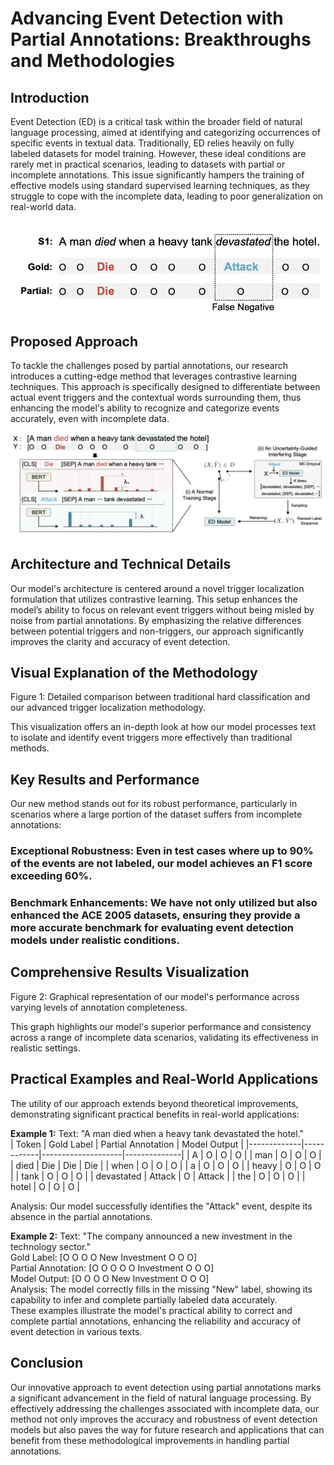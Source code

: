 # Advancing Event Detection with Partial Annotations: Breakthroughs and Methodologies

## Introduction
Event Detection (ED) is a critical task within the broader field of natural language processing, aimed at identifying and categorizing occurrences of specific events in textual data. Traditionally, ED relies heavily on fully labeled datasets for model training. However, these ideal conditions are rarely met in practical scenarios, leading to datasets with partial or incomplete annotations. This issue significantly hampers the training of effective models using standard supervised learning techniques, as they struggle to cope with the incomplete data, leading to poor generalization on real-world data.

![ImageForPartialAnnotation](/Images/PartialAnnotation.png)

## Proposed Approach
To tackle the challenges posed by partial annotations, our research introduces a cutting-edge method that leverages contrastive learning techniques. This approach is specifically designed to differentiate between actual event triggers and the contextual words surrounding them, thus enhancing the model's ability to recognize and categorize events accurately, even with incomplete data.

![ImageForApproachOverview](/Images/ApproachOverview.png)

## Architecture and Technical Details
Our model's architecture is centered around a novel trigger localization formulation that utilizes contrastive learning. This setup enhances the model’s ability to focus on relevant event triggers without being misled by noise from partial annotations. By emphasizing the relative differences between potential triggers and non-triggers, our approach significantly improves the clarity and accuracy of event detection.

## Visual Explanation of the Methodology

Figure 1: Detailed comparison between traditional hard classification and our advanced trigger localization methodology.

This visualization offers an in-depth look at how our model processes text to isolate and identify event triggers more effectively than traditional methods.

## Key Results and Performance
Our new method stands out for its robust performance, particularly in scenarios where a large portion of the dataset suffers from incomplete annotations:

### Exceptional Robustness: Even in test cases where up to 90% of the events are not labeled, our model achieves an F1 score exceeding 60%.
### Benchmark Enhancements: We have not only utilized but also enhanced the ACE 2005 datasets, ensuring they provide a more accurate benchmark for evaluating event detection models under realistic conditions.


## Comprehensive Results Visualization

Figure 2: Graphical representation of our model's performance across varying levels of annotation completeness.

This graph highlights our model's superior performance and consistency across a range of incomplete data scenarios, validating its effectiveness in realistic settings.

## Practical Examples and Real-World Applications

The utility of our approach extends beyond theoretical improvements, demonstrating significant practical benefits in real-world applications:

**Example 1:**
Text: "A man died when a heavy tank devastated the hotel." <br />
| Token       | Gold Label | Partial Annotation | Model Output |
|-------------|------------|--------------------|--------------|
| A           | O          | O                  | O            |
| man         | O          | O                  | O            |
| died        | Die        | Die                | Die          |
| when        | O          | O                  | O            |
| a           | O          | O                  | O            |
| heavy       | O          | O                  | O            |
| tank        | O          | O                  | O            |
| devastated  | Attack     | O                  | Attack       |
| the         | O          | O                  | O            |
| hotel       | O          | O                  | O            |

Analysis: Our model successfully identifies the "Attack" event, despite its absence in the partial annotations. <br />

**Example 2:**
Text: "The company announced a new investment in the technology sector." <br />
Gold Label: [O O O O New Investment O O O] <br />
Partial Annotation: [O O O O O Investment O O O] <br />
Model Output: [O O O O New Investment O O O] <br />
Analysis: The model correctly fills in the missing "New" label, showing its capability to infer and complete partially labeled data accurately. <br />
These examples illustrate the model's practical ability to correct and complete partial annotations, enhancing the reliability and accuracy of event detection in various texts.

## Conclusion
Our innovative approach to event detection using partial annotations marks a significant advancement in the field of natural language processing. By effectively addressing the challenges associated with incomplete data, our method not only improves the accuracy and robustness of event detection models but also paves the way for future research and applications that can benefit from these methodological improvements in handling partial annotations.
